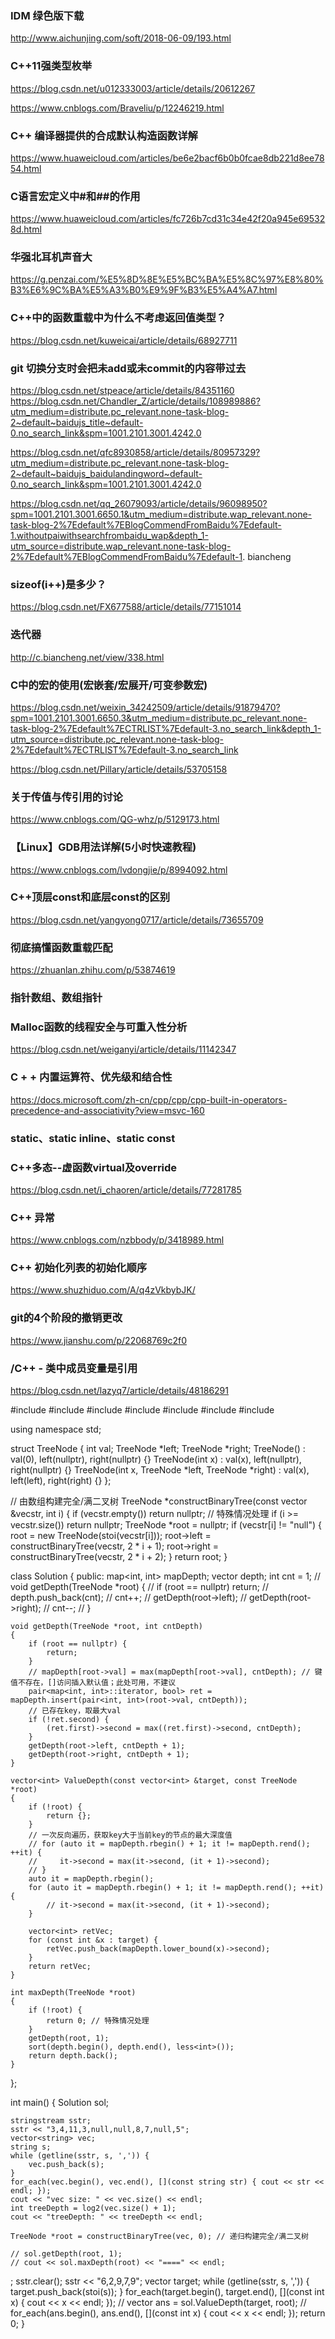 ### IDM 绿色版下载
http://www.aichunjing.com/soft/2018-06-09/193.html

### C++11强类型枚举
https://blog.csdn.net/u012333003/article/details/20612267

https://www.cnblogs.com/Braveliu/p/12246219.html

### C++ 编译器提供的合成默认构造函数详解
https://www.huaweicloud.com/articles/be6e2bacf6b0b0fcae8db221d8ee7854.html

### C语言宏定义中#和##的作用
https://www.huaweicloud.com/articles/fc726b7cd31c34e42f20a945e695328d.html

### 华强北耳机声音大
https://g.penzai.com/%E5%8D%8E%E5%BC%BA%E5%8C%97%E8%80%B3%E6%9C%BA%E5%A3%B0%E9%9F%B3%E5%A4%A7.html

### C++中的函数重载中为什么不考虑返回值类型？
https://blog.csdn.net/kuweicai/article/details/68927711

### git 切换分支时会把未add或未commit的内容带过去
https://blog.csdn.net/stpeace/article/details/84351160
https://blog.csdn.net/Chandler_Z/article/details/108989886?utm_medium=distribute.pc_relevant.none-task-blog-2~default~baidujs_title~default-0.no_search_link&spm=1001.2101.3001.4242.0

https://blog.csdn.net/qfc8930858/article/details/80957329?utm_medium=distribute.pc_relevant.none-task-blog-2~default~baidujs_baidulandingword~default-0.no_search_link&spm=1001.2101.3001.4242.0

https://blog.csdn.net/qq_26079093/article/details/96098950?spm=1001.2101.3001.6650.1&utm_medium=distribute.wap_relevant.none-task-blog-2%7Edefault%7EBlogCommendFromBaidu%7Edefault-1.withoutpaiwithsearchfrombaidu_wap&depth_1-utm_source=distribute.wap_relevant.none-task-blog-2%7Edefault%7EBlogCommendFromBaidu%7Edefault-1. biancheng

### sizeof(i++)是多少？
https://blog.csdn.net/FX677588/article/details/77151014

### 迭代器
http://c.biancheng.net/view/338.html

### C中的宏的使用(宏嵌套/宏展开/可变参数宏)
https://blog.csdn.net/weixin_34242509/article/details/91879470?spm=1001.2101.3001.6650.3&utm_medium=distribute.pc_relevant.none-task-blog-2%7Edefault%7ECTRLIST%7Edefault-3.no_search_link&depth_1-utm_source=distribute.pc_relevant.none-task-blog-2%7Edefault%7ECTRLIST%7Edefault-3.no_search_link

https://blog.csdn.net/Pillary/article/details/53705158

### 关于传值与传引用的讨论
https://www.cnblogs.com/QG-whz/p/5129173.html

### 【Linux】GDB用法详解(5小时快速教程)
https://www.cnblogs.com/lvdongjie/p/8994092.html

### C++顶层const和底层const的区别
https://blog.csdn.net/yangyong0717/article/details/73655709

### 彻底搞懂函数重载匹配
https://zhuanlan.zhihu.com/p/53874619

### 指针数组、数组指针


### Malloc函数的线程安全与可重入性分析
https://blog.csdn.net/weiganyi/article/details/11142347

### C + + 内置运算符、优先级和结合性
https://docs.microsoft.com/zh-cn/cpp/cpp/cpp-built-in-operators-precedence-and-associativity?view=msvc-160

### static、static inline、static const

### C++多态--虚函数virtual及override
https://blog.csdn.net/i_chaoren/article/details/77281785

### C++ 异常
https://www.cnblogs.com/nzbbody/p/3418989.html

### C++ 初始化列表的初始化顺序
https://www.shuzhiduo.com/A/q4zVkbybJK/

### git的4个阶段的撤销更改
https://www.jianshu.com/p/22068769c2f0

### /C++ - 类中成员变量是引用
https://blog.csdn.net/lazyq7/article/details/48186291



#include <algorithm>
#include <cmath>
#include <iostream>
#include <map>
#include <sstream>
#include <string>
#include <vector>

using namespace std;

struct TreeNode {
    int val;
    TreeNode *left;
    TreeNode *right;
    TreeNode() : val(0), left(nullptr), right(nullptr) {}
    TreeNode(int x) : val(x), left(nullptr), right(nullptr) {}
    TreeNode(int x, TreeNode *left, TreeNode *right) : val(x), left(left), right(right) {}
};

// 由数组构建完全/满二叉树
TreeNode *constructBinaryTree(const vector<string> &vecstr, int i)
{
    if (vecstr.empty())
        return nullptr; // 特殊情况处理
    if (i >= vecstr.size())
        return nullptr;
    TreeNode *root = nullptr;
    if (vecstr[i] != "null") {
        root = new TreeNode(stoi(vecstr[i]));
        root->left = constructBinaryTree(vecstr, 2 * i + 1);
        root->right = constructBinaryTree(vecstr, 2 * i + 2);
    }
    return root;
}

class Solution {
public:
    map<int, int> mapDepth;
    vector<int> depth;
    int cnt = 1;
    // void getDepth(TreeNode *root) {
    //   if (root == nullptr) return;
    //   depth.push_back(cnt);
    //   cnt++;
    //   getDepth(root->left);
    //   getDepth(root->right);
    //   cnt--;
    // }

    void getDepth(TreeNode *root, int cntDepth)
    {
        if (root == nullptr) {
            return;
        }
        // mapDepth[root->val] = max(mapDepth[root->val], cntDepth); // 键值不存在，[]访问插入默认值；此处可用，不建议
        pair<map<int, int>::iterator, bool> ret = mapDepth.insert(pair<int, int>(root->val, cntDepth));
        // 已存在key，取最大val
        if (!ret.second) {
            (ret.first)->second = max((ret.first)->second, cntDepth);
        }
        getDepth(root->left, cntDepth + 1);
        getDepth(root->right, cntDepth + 1);
    }

    vector<int> ValueDepth(const vector<int> &target, const TreeNode *root)
    {
        if (!root) {
            return {};
        }
        // 一次反向遍历，获取key大于当前key的节点的最大深度值
        // for (auto it = mapDepth.rbegin() + 1; it != mapDepth.rend(); ++it) {
        //     it->second = max(it->second, (it + 1)->second);
        // }
        auto it = mapDepth.rbegin();
        for (auto it = mapDepth.rbegin() + 1; it != mapDepth.rend(); ++it) {
            // it->second = max(it->second, (it + 1)->second);
        }

        vector<int> retVec;
        for (const int &x : target) {
            retVec.push_back(mapDepth.lower_bound(x)->second);
        }
        return retVec;
    }

    int maxDepth(TreeNode *root)
    {
        if (!root) {
            return 0; // 特殊情况处理
        }
        getDepth(root, 1);
        sort(depth.begin(), depth.end(), less<int>());
        return depth.back();
    }
};

int main()
{
    Solution sol;

    stringstream sstr;
    sstr << "3,4,11,3,null,null,8,7,null,5";
    vector<string> vec;
    string s;
    while (getline(sstr, s, ',')) {
        vec.push_back(s);
    }
    for_each(vec.begin(), vec.end(), [](const string str) { cout << str << endl; });
    cout << "vec size: " << vec.size() << endl;
    int treeDepth = log2(vec.size() + 1);
    cout << "treeDepth: " << treeDepth << endl;

    TreeNode *root = constructBinaryTree(vec, 0); // 递归构建完全/满二叉树

    // sol.getDepth(root, 1);
    // cout << sol.maxDepth(root) << "====" << endl;
;
    sstr.clear();
    sstr << "6,2,9,7,9";
    vector<int> target;
    while (getline(sstr, s, ',')) {
        target.push_back(stoi(s));
    }
    for_each(target.begin(), target.end(), [](const int x) { cout << x << endl; });
    // vector<int> ans = sol.ValueDepth(target, root);
    // for_each(ans.begin(), ans.end(), [](const int x) { cout << x << endl; });
    return 0;
}










